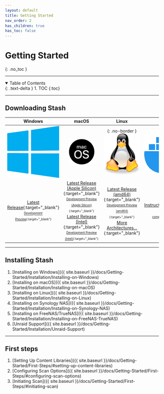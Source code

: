 ```yaml
---
layout: default
title: Getting Started
nav_order: 2
has_children: true
has_toc: false
---
```

# **Getting Started**
{: .no_toc }

---

<details open markdown="block">
  <summary>
    Table of Contents
  </summary>
  {: .text-delta }
1. TOC
{:toc}
</details>

---

## Downloading Stash

|                                                                                                                                Windows                                                                                                                                |                                                                                                                                                                                                                                                                                                              macOS                                                                                                                                                                                                                                                                                                              |                                                                                                                                                                                       Linux                                                                                                                                                                                       |                                                                                                                                    Docker                                                                                                                                    |
| :-------------------------------------------------------------------------------------------------------------------------------------------------------------------------------------------------------------------------------------------------------------------: | :-----------------------------------------------------------------------------------------------------------------------------------------------------------------------------------------------------------------------------------------------------------------------------------------------------------------------------------------------------------------------------------------------------------------------------------------------------------------------------------------------------------------------------------------------------------------------------------------------------------------------------: | :--------------------------------------------------------------------------------------------------------------------------------------------------------------------------------------------------------------------------------------------------------------------------------------------------------------------------------------------------------------------------------: | :---------------------------------------------------------------------------------------------------------------------------------------------------------------------------------------------------------------------------------------------------------------------------: |
|                                                                                                           ![Windows](Getting-Started/assets/windows_logo.svg)                                                                                                           |                                                                                                                                                                                                                                                                                           ![macOS](Getting-Started/assets/mac_logo.svg)                                                                                                                                                                                                                                                                                           |                                                                                                                                                                   {: .no-border }![Linux](Getting-Started/assets/linux_logo.svg)                                                                                                                                                                   |                                                                                                                ![Docker](Getting-Started/assets/docker_logo.svg)                                                                                                                |
| [Latest Release](https://github.com/stashapp/stash/releases/latest/download/stash-win.exe){:target="_blank"} <br /> <sup><sub>[Development Preview](https://github.com/stashapp/stash/releases/download/latest_develop/stash-win.exe){:target="_blank"}</sub></sup> | [Latest Release (Apple Silicon)](https://github.com/stashapp/stash/releases/latest/download/stash-macos-applesilicon){:target="_blank"} <br /> <sup><sub>[Development Preview (Apple Silicon)](https://github.com/stashapp/stash/releases/download/latest_develop/stash-macos-applesilicon){:target="_blank"}</sub></sup> <br />[Latest Release (Intel)](https://github.com/stashapp/stash/releases/latest/download/stash-macos-intel){:target="_blank"} <br /> <sup><sub>[Development Preview (Intel)](https://github.com/stashapp/stash/releases/download/latest_develop/stash-macos-intel){:target="_blank"}</sub></sup> | [Latest Release (amd64)](https://github.com/stashapp/stash/releases/latest/download/stash-linux){:target="_blank"} <br /> <sup><sub>[Development Preview (amd64)](https://github.com/stashapp/stash/releases/download/latest_develop/stash-linux){:target="_blank"}</sub></sup> <br /> [More Architectures...](https://github.com/stashapp/stash/releases/latest){:target="_blank"} | [Instructions](https://github.com/stashapp/stash/blob/master/docker/production/README.md){:target="_blank"} <br /> <sup><sub> [Sample docker-compose.yml](https://github.com/stashapp/stash/blob/master/docker/production/docker-compose.yml){:target="_blank"}</sub></sup> |

---

## Installing Stash

1. [Installing on Windows]({{ site.baseurl }}/docs/Getting-Started/Installation/Installing-on-Windows)
2. [Installing on macOS]({{ site.baseurl }}/docs/Getting-Started/Installation/Installing-on-macOS)
3. [Installing on Linux]({{ site.baseurl }}/docs/Getting-Started/Installation/Installing-on-Linux)
4. [Installing on Synology NAS]({{ site.baseurl }}/docs/Getting-Started/Installation/Installing-on-Synology-NAS)
5. [Installing on FreeNAS/TrueNAS]({{ site.baseurl }}/docs/Getting-Started/Installation/Installing-on-FreeNAS-TrueNAS)
6. [Unraid Support]({{ site.baseurl }}/docs/Getting-Started/Installation/Unraid-Support)

---

## First steps

1. [Setting Up Content Libraries]({{ site.baseurl }}/docs/Getting-Started/First-Steps/#setting-up-content-libraries)
2. [Configuring Scan Options]({{ site.baseurl }}/docs/Getting-Started/First-Steps/#configuring-scan-options)
3. [Initiating Scan]({{ site.baseurl }}/docs/Getting-Started/First-Steps/#initiating-scan)

